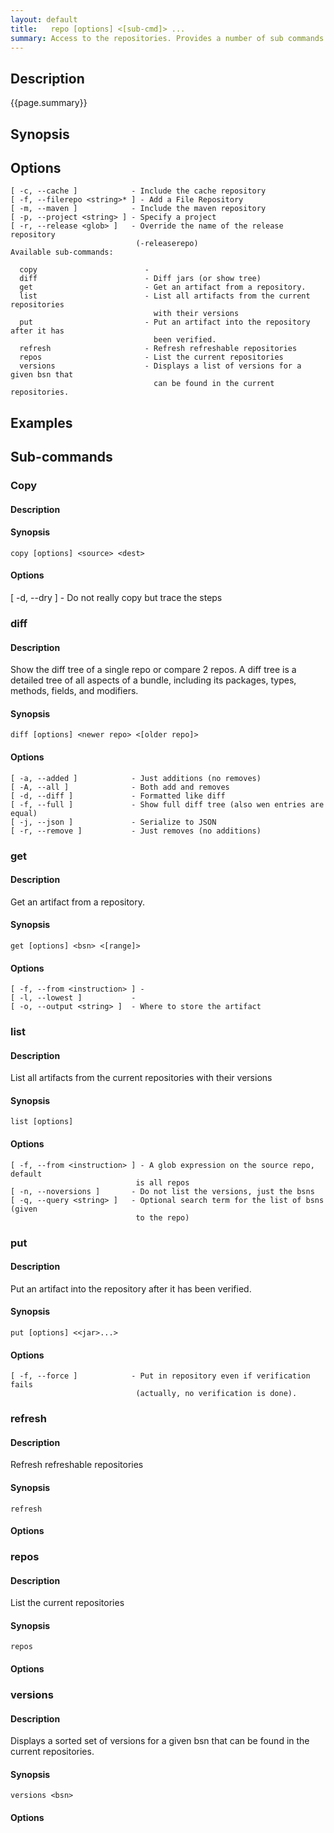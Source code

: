 ```yaml
---
layout: default
title:   repo [options] <[sub-cmd]> ...  
summary: Access to the repositories. Provides a number of sub commands to manipulate the repository (see repo help) that provide access to the installed repos for the current project.
---
```


## Description

{{page.summary}}

## Synopsis

## Options

    [ -c, --cache ]            - Include the cache repository
    [ -f, --filerepo <string>* ] - Add a File Repository
    [ -m, --maven ]            - Include the maven repository
    [ -p, --project <string> ] - Specify a project
    [ -r, --release <glob> ]   - Override the name of the release repository
                                (-releaserepo)
    Available sub-commands: 

      copy                        -  
      diff                        - Diff jars (or show tree) 
      get                         - Get an artifact from a repository. 
      list                        - List all artifacts from the current repositories
                                    with their versions 
      put                         - Put an artifact into the repository after it has
                                    been verified. 
      refresh                     - Refresh refreshable repositories 
      repos                       - List the current repositories 
      versions                    - Displays a list of versions for a given bsn that
                                    can be found in the current repositories. 

## Examples

## Sub-commands

### Copy

#### Description

#### Synopsis

    copy [options] <source> <dest>

#### Options

   [ -d, --dry ]              - Do not really copy but trace the steps

### diff

#### Description

Show the diff tree of a single repo or compare 2
repos. A diff tree is a detailed tree of all
aspects of a bundle, including its packages,
types, methods, fields, and modifiers.


#### Synopsis

    diff [options] <newer repo> <[older repo]>

#### Options

    [ -a, --added ]            - Just additions (no removes)
    [ -A, --all ]              - Both add and removes
    [ -d, --diff ]             - Formatted like diff
    [ -f, --full ]             - Show full diff tree (also wen entries are equal)
    [ -j, --json ]             - Serialize to JSON
    [ -r, --remove ]           - Just removes (no additions)

### get

#### Description

Get an artifact from a repository.

#### Synopsis

    get [options] <bsn> <[range]>

#### Options

    [ -f, --from <instruction> ] - 
    [ -l, --lowest ]           - 
    [ -o, --output <string> ]  - Where to store the artifact


### list

#### Description

List all artifacts from the current repositories with their versions

#### Synopsis

    list [options] 

#### Options

    [ -f, --from <instruction> ] - A glob expression on the source repo, default
                                is all repos
    [ -n, --noversions ]       - Do not list the versions, just the bsns
    [ -q, --query <string> ]   - Optional search term for the list of bsns (given
                                to the repo)

### put

#### Description

Put an artifact into the repository after it has been verified.

#### Synopsis

    put [options] <<jar>...>

#### Options

    [ -f, --force ]            - Put in repository even if verification fails
                                (actually, no verification is done).

### refresh

#### Description

Refresh refreshable repositories

#### Synopsis

    refresh

#### Options

### repos

#### Description

List the current repositories

#### Synopsis

    repos

#### Options

### versions

#### Description

Displays a sorted set of versions for a given bsn that can be found in the current repositories.

#### Synopsis

    versions <bsn>

#### Options
